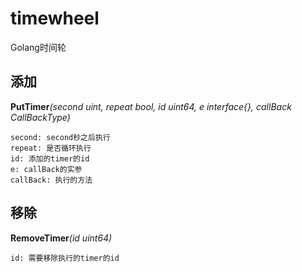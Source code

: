 # timewheel
Golang时间轮

## 添加

**PutTimer**_(second uint, repeat bool, id uint64, e interface{}, callBack CallBackType)_

```Golang
second: second秒之后执行
repeat: 是否循环执行
id: 添加的timer的id
e: callBack的实参
callBack: 执行的方法
```

## 移除

**RemoveTimer**_(id uint64)_

```Golang
id: 需要移除执行的timer的id
```
